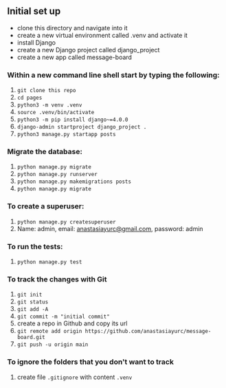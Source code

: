 ## Initial set up

- clone this directory and navigate into it 
- create a new virtual environment called .venv and activate it
- install Django
- create a new Django project called django_project
- create a new app called message-board

### Within a new command line shell start by typing the following:
1. `git clone this repo`
2. `cd pages`
3. `python3 -m venv .venv`
4. `source .venv/bin/activate`
5. `python3 -m pip install django~=4.0.0`
6. `django-admin startproject django_project . `
7. `python3 manage.py startapp posts`

### Migrate the database:
1. `python manage.py migrate`
2. `python manage.py runserver`
3. `python manage.py makemigrations posts`
4. `python manage.py migrate`

### To create a superuser:
1. `python manage.py createsuperuser`
2. Name: admin, email: anastasiayurc@gmail.com, password: admin

### To run the tests:
1. `python manage.py test`

### To track the changes with Git
1. `git init`
2. `git status`
3. `git add -A`
4. `git commit -m "initial commit"`
5. create a repo in Github and copy its url
6. `git remote add origin https://github.com/anastasiayurc/message-board.git`
7. `git push -u origin main`

### To ignore the folders that you don't want to track
1. create file `.gitignore` with content `.venv`
